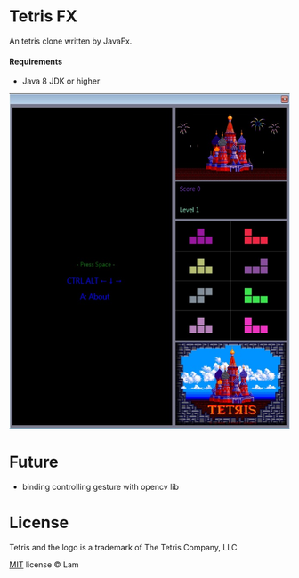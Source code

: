 Tetris FX
=========
An tetris clone written by JavaFx.

#### Requirements

* Java 8 JDK or higher

![Screenshot](screenshot.jpg)


Future
======

* binding controlling gesture with opencv lib

License
=======

Tetris and the logo is a trademark of The Tetris Company, LLC

[MIT](http://en.wikipedia.org/wiki/MIT_License) license © Lam

